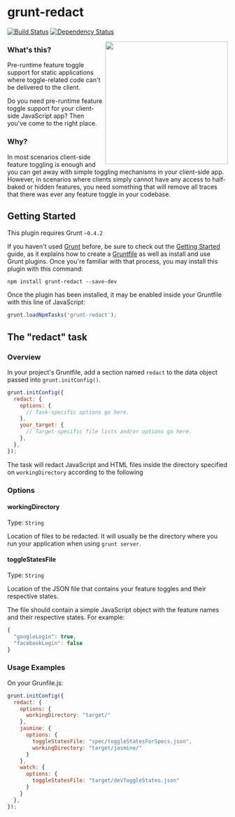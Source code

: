 # grunt-redact

[![Build Status](https://secure.travis-ci.org/carlosaml/grunt-redact.png?branch=master)](https://travis-ci.org/carlosaml/grunt-redact) [![Dependency Status](https://david-dm.org/carlosaml/grunt-redact.png)](https://david-dm.org/carlosaml/grunt-redact)

<img align="right" height="280" src="http://carlosaml.github.io/grunt-redact.png">

### What's this?
Pre-runtime feature toggle support for static applications where toggle-related code can't be delivered to the client.

Do you need pre-runtime feature toggle support for your client-side JavaScript app? Then you've come to the right place.

### Why?
In most scenarios client-side feature toggling is enough and you can get away with simple toggling mechanisms in your client-side app. However, in scenarios where clients simply cannot have any access to half-baked or hidden features, you need something that will remove all traces that there was ever any feature toggle in your codebase.

## Getting Started
This plugin requires Grunt `~0.4.2`

If you haven't used [Grunt](http://gruntjs.com/) before, be sure to check out the [Getting Started](http://gruntjs.com/getting-started) guide, as it explains how to create a [Gruntfile](http://gruntjs.com/sample-gruntfile) as well as install and use Grunt plugins. Once you're familiar with that process, you may install this plugin with this command:

```shell
npm install grunt-redact --save-dev
```

Once the plugin has been installed, it may be enabled inside your Gruntfile with this line of JavaScript:

```js
grunt.loadNpmTasks('grunt-redact');
```

## The "redact" task

### Overview
In your project's Gruntfile, add a section named `redact` to the data object passed into `grunt.initConfig()`.

```js
grunt.initConfig({
  redact: {
    options: {
      // Task-specific options go here.
    },
    your_target: {
      // Target-specific file lists and/or options go here.
    },
  },
});
```

The task will redact JavaScript and HTML files inside the directory specified on `workingDirectory` according to the following

### Options

#### workingDirectory

Type: `String`

Location of files to be redacted. It will usually be the directory where you run your application when using `grunt server`.

#### toggleStatesFile

Type: `String`

Location of the JSON file that contains your feature toggles and their respective states.

The file should contain a simple JavaScript object with the feature names and their respective states. For example:

```js
{
  "googleLogin": true,
  "facebookLogin": false
}
```

### Usage Examples

On your Grunfile.js:

```js
grunt.initConfig({
  redact: {
    options: {
      workingDirectory: "target/"
    },
    jasmine: {
      options: {
        toggleStatesFile: "spec/toggleStatesForSpecs.json",
        workingDirectory: "target/jasmine/"
      }
    },
    watch: {
      options: {
        toggleStatesFile: "target/devToggleStates.json"
      }
    }
  },
});
```
